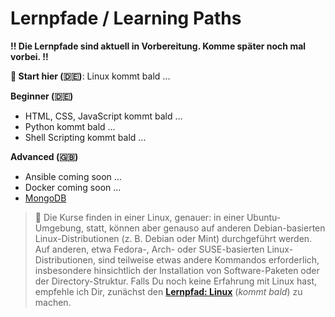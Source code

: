 # Lernpfade / Learning Paths

**!! Die Lernpfade sind aktuell in Vorbereitung. Komme später noch mal vorbei. !!** <br>

**🛫 Start hier (🇩🇪)**: Linux kommt bald ...

**Beginner (🇩🇪)**
- HTML, CSS, JavaScript kommt bald ...
- Python kommt bald ...
- Shell Scripting kommt bald ...

**Advanced (🇬🇧)**
- Ansible coming soon ...
- Docker coming soon ...
- [MongoDB](https://github.com/tims-computer-academy/mongodb)

> 🐧 Die Kurse finden in einer Linux, genauer: in einer Ubuntu-Umgebung, statt, können aber genauso auf anderen Debian-basierten Linux-Distributionen (z. B. Debian oder Mint) durchgeführt werden. Auf anderen, etwa Fedora-, Arch- oder SUSE-basierten Linux-Distributionen, sind teilweise etwas andere Kommandos erforderlich, insbesondere hinsichtlich der Installation von Software-Paketen oder der Directory-Struktur. Falls Du noch keine Erfahrung mit Linux hast, empfehle ich Dir, zunächst den [**Lernpfad: Linux**](https://github.com/tims-computer-academy/linux) (<i>kommt bald</i>) zu machen.<br>
